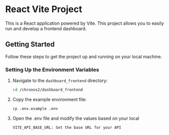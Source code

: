 # React Vite Project

This is a React application powered by Vite. This project allows you to easily run and develop a frontend dashboard.

## Getting Started

Follow these steps to get the project up and running on your local machine.

### Setting Up the Environment Variables

1. Navigate to the `dashboard_frontend` directory:

   ```bash
   cd /chronos2/dashboard_frontend  
   ```

2. Copy the example environment file:

   ```bash
   cp .env.example .env
   ```

3. Open the .env file and modify the values based on your local
   ```bash
   VITE_API_BASE_URL: Set the base URL for your API
   ```
